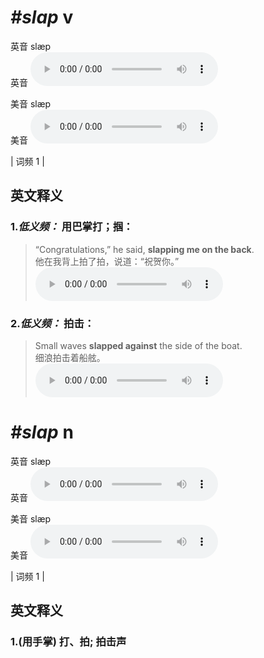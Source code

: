 # ***\#slap*** v
英音 slæp  
英音
<audio src="./media/slap-B.aac" controls="controls"></audio>

美音 slæp  
美音
<audio src="./media/slap.aac" controls="controls"></audio>



| 词频 1 |  

英文释义
---
### 1.*低义频：* **用巴掌打；掴：**  

 > “Congratulations,” he said, **slapping me on the back**.  
 > 他在我背上拍了拍，说道：“祝贺你。”    
<audio src="./media/slap-1.aac" controls="controls"></audio>

### 2.*低义频：* **拍击：**  

 > Small waves **slapped against** the side of the boat.  
 > 细浪拍击着船舷。    
<audio src="./media/slap-2.aac" controls="controls"></audio>


# ***\#slap*** n
英音 slæp  
英音
<audio src="./media/slap-B.aac" controls="controls"></audio>

美音 slæp  
美音
<audio src="./media/slap.aac" controls="controls"></audio>



| 词频 1 |  

英文释义
---
### 1.**(用手掌) 打、拍; 拍击声**  


